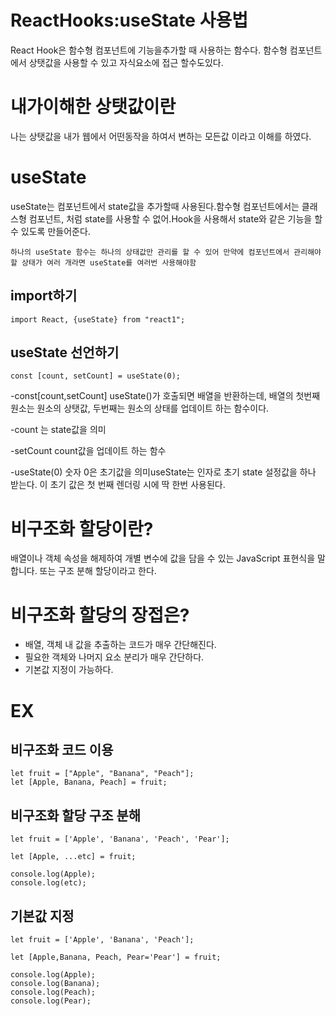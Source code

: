 # ReactHooks:useState 사용법

React Hook은 함수형 컴포넌트에 기능을추가할 때 사용하는 함수다. 함수형 컴포넌트 에서 상탯값을 사용할 수 있고 자식요소에 접근 할수도있다.

# 내가이해한 상탯값이란

나는 상탯값을 내가 웹에서 어떤동작을 하여서 변하는 모든값 이라고 이해를 하였다.

# useState

useState는 컴포넌트에서 state값을 추가할때 사용된다.함수형 컴포넌트에서는 클래스형 컴포넌트, 처럼 state를 사용할 수 없어.Hook을 사용해서 state와 같은 기능을 할 수 있도록 만들어준다.

`하나의 useState 함수는 하나의 상태값만 관리를 할 수 있어 만약에 컴포넌트에서 관리해야 할 상태가 여러 개라면 useState를 여러번 사용해야함`

## import하기

    import React, {useState} from "react1";

## useState 선언하기

    const [count, setCount] = useState(0);

-const[count,setCount]
useState()가 호출되면 배열을 반환하는데, 배열의 첫번째 원소는 원소의 상탯값, 두번째는 원소의 상태를 업데이트 하는 함수이다.

-count 는 state값을 의미

-setCount
count값을 업데이트 하는 함수

-useState(0)
숫자 0은 초기값을 의미useState는 인자로 초기 state 설정값을 하나 받는다. 이 초기 값은 첫 번째 렌더링 시에 딱 한번 사용된다.

# 비구조화 할당이란?

배열이나 객체 속성을 해제하여 개별 변수에 값을 담을 수 있는 JavaScript 표현식을 말합니다.
또는 구조 분해 할당이라고 한다.

# 비구조화 할당의 장접은?

- 배열, 객체 내 값을 추출하는 코드가 매우 간단해진다.
- 필요한 객체와 나머지 요소 분리가 매우 간단하다.
- 기본값 지정이 가능하다.

# EX

## 비구조화 코드 이용

    let fruit = ["Apple", "Banana", "Peach"];
    let [Apple, Banana, Peach] = fruit;

## 비구조화 할당 구조 분해

    let fruit = ['Apple', 'Banana', 'Peach', 'Pear'];

    let [Apple, ...etc] = fruit;

    console.log(Apple);
    console.log(etc);

## 기본값 지정

    let fruit = ['Apple', 'Banana', 'Peach'];

    let [Apple,Banana, Peach, Pear='Pear'] = fruit;

    console.log(Apple);
    console.log(Banana);
    console.log(Peach);
    console.log(Pear);
